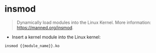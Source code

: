 # insmod

> Dynamically load modules into the Linux Kernel.
> More information: <https://manned.org/insmod>.

- Insert a kernel module into the Linux kernel:

`insmod {{module_name}}.ko`
